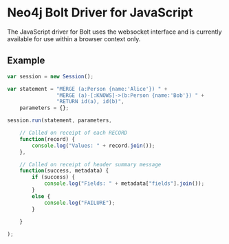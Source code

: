 # Neo4j Bolt Driver for JavaScript

The JavaScript driver for Bolt uses the websocket interface and is currently available for use within a browser context only.


## Example

```javascript
var session = new Session();

var statement = "MERGE (a:Person {name:'Alice'}) " +
                "MERGE (a)-[:KNOWS]->(b:Person {name:'Bob'}) " +
                "RETURN id(a), id(b)",
    parameters = {};

session.run(statement, parameters,

    // Called on receipt of each RECORD
    function(record) {
        console.log("Values: " + record.join());
    },

    // Called on receipt of header summary message
    function(success, metadata) {
        if (success) {
            console.log("Fields: " + metadata["fields"].join());
        }
        else {
            console.log("FAILURE");
        }
        
    }

);
```


